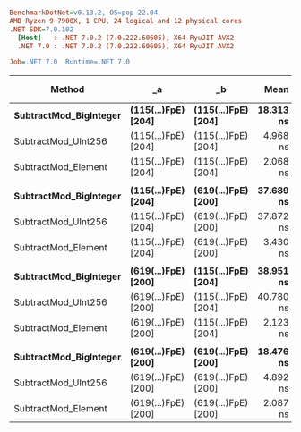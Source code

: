 ``` ini

BenchmarkDotNet=v0.13.2, OS=pop 22.04
AMD Ryzen 9 7900X, 1 CPU, 24 logical and 12 physical cores
.NET SDK=7.0.102
  [Host]   : .NET 7.0.2 (7.0.222.60605), X64 RyuJIT AVX2
  .NET 7.0 : .NET 7.0.2 (7.0.222.60605), X64 RyuJIT AVX2

Job=.NET 7.0  Runtime=.NET 7.0  

```
|                 Method |                  _a |                  _b |      Mean |     Error |    StdDev | Ratio | RatioSD |   Gen0 | Allocated | Alloc Ratio |
|----------------------- |-------------------- |-------------------- |----------:|----------:|----------:|------:|--------:|-------:|----------:|------------:|
| **SubtractMod_BigInteger** | **(115(...)FpE) [204]** | **(115(...)FpE) [204]** | **18.313 ns** | **0.2546 ns** | **0.2381 ns** |  **1.00** |    **0.00** |      **-** |         **-** |          **NA** |
|    SubtractMod_UInt256 | (115(...)FpE) [204] | (115(...)FpE) [204] |  4.968 ns | 0.0560 ns | 0.0524 ns |  0.27 |    0.01 |      - |         - |          NA |
|    SubtractMod_Element | (115(...)FpE) [204] | (115(...)FpE) [204] |  2.068 ns | 0.0295 ns | 0.0275 ns |  0.11 |    0.00 |      - |         - |          NA |
|                        |                     |                     |           |           |           |       |         |        |           |             |
| **SubtractMod_BigInteger** | **(115(...)FpE) [204]** | **(619(...)FpE) [200]** | **37.689 ns** | **0.2657 ns** | **0.2219 ns** |  **1.00** |    **0.00** | **0.0013** |     **112 B** |        **1.00** |
|    SubtractMod_UInt256 | (115(...)FpE) [204] | (619(...)FpE) [200] | 37.872 ns | 0.0949 ns | 0.0842 ns |  1.00 |    0.00 |      - |         - |        0.00 |
|    SubtractMod_Element | (115(...)FpE) [204] | (619(...)FpE) [200] |  3.430 ns | 0.0383 ns | 0.0340 ns |  0.09 |    0.00 |      - |         - |        0.00 |
|                        |                     |                     |           |           |           |       |         |        |           |             |
| **SubtractMod_BigInteger** | **(619(...)FpE) [200]** | **(115(...)FpE) [204]** | **38.951 ns** | **0.7186 ns** | **0.6371 ns** |  **1.00** |    **0.00** | **0.0013** |     **112 B** |        **1.00** |
|    SubtractMod_UInt256 | (619(...)FpE) [200] | (115(...)FpE) [204] | 40.780 ns | 0.3684 ns | 0.3076 ns |  1.05 |    0.02 |      - |         - |        0.00 |
|    SubtractMod_Element | (619(...)FpE) [200] | (115(...)FpE) [204] |  2.123 ns | 0.0304 ns | 0.0284 ns |  0.05 |    0.00 |      - |         - |        0.00 |
|                        |                     |                     |           |           |           |       |         |        |           |             |
| **SubtractMod_BigInteger** | **(619(...)FpE) [200]** | **(619(...)FpE) [200]** | **18.476 ns** | **0.1140 ns** | **0.1066 ns** |  **1.00** |    **0.00** |      **-** |         **-** |          **NA** |
|    SubtractMod_UInt256 | (619(...)FpE) [200] | (619(...)FpE) [200] |  4.892 ns | 0.0183 ns | 0.0171 ns |  0.26 |    0.00 |      - |         - |          NA |
|    SubtractMod_Element | (619(...)FpE) [200] | (619(...)FpE) [200] |  2.087 ns | 0.0166 ns | 0.0147 ns |  0.11 |    0.00 |      - |         - |          NA |
